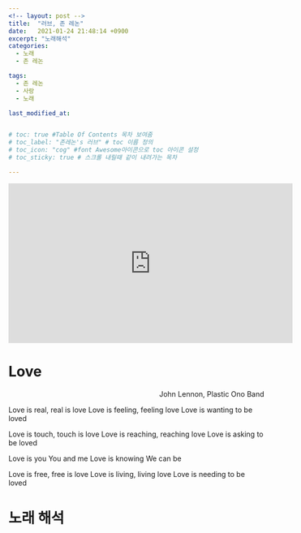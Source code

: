 ```yaml
---
<!-- layout: post -->
title:  "러브, 존 레논"
date:   2021-01-24 21:48:14 +0900
excerpt: "노래해석"
categories:
  - 노래
  - 존 레논

tags:
  - 존 레논
  - 사랑
  - 노래

last_modified_at:


# toc: true #Table Of Contents 목차 보여줌
# toc_label: "존레논's 러브" # toc 이름 정의
# toc_icon: "cog" #font Awesome아이콘으로 toc 아이콘 설정
# toc_sticky: true # 스크롤 내릴때 같이 내려가는 목차

---
```


<!-- #존 레논, 러브 -->
<iframe width="560" height="315" src="https://www.youtube.com/embed/MUTz3LQEq1Q" frameborder="0" allow="accelerometer; autoplay; clipboard-write; encrypted-media; gyroscope; picture-in-picture" allowfullscreen></iframe>



# Love

<div style="text-align: right"> John Lennon, Plastic Ono Band </div>


Love is real, real is love
Love is feeling, feeling love
Love is wanting to be loved


Love is touch, touch is love
Love is reaching, reaching love
Love is asking to be loved


Love is you
You and me
Love is knowing
We can be


Love is free, free is love
Love is living, living love
Love is needing to be loved


# 노래 해석
